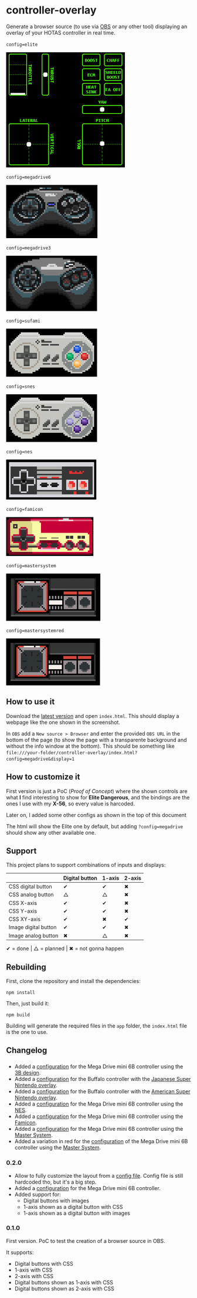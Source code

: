 # controller-overlay

Generate a browser source (to use via [OBS](https://obsproject.com/) or any other tool) displaying an overlay of your HOTAS controller in real time.

`config=elite`

![Preview screenshot][elite-screenshot]

`config=megadrive6`

![Preview screenshot][megadrive6-screenshot]

`config=megadrive3`

![Preview screenshot][megadrive3-screenshot]

`config=sufami`

![Preview screenshot][sufami-screenshot]

`config=snes`

![Preview screenshot][snes-screenshot]

`config=nes`

![Preview screenshot][nes-screenshot]

`config=famicon`

![Preview screenshot][famicon-screenshot]

`config=mastersystem`

![Preview screenshot][mastersystem-screenshot]

`config=mastersystemred`

![Preview screenshot][mastersystemred-screenshot]

## How to use it

Download the [latest version](https://github.com/danikaze/controller-overlay/releases/latest) and open `index.html`. This should display a webpage like the one shown in the screenshot.

In `OBS` add a `New source > Browser` and enter the provided `OBS URL` in the bottom of the page (to show the page with a transparente background and without the info window at the bottom). This should be something like `file:///your-folder/controller-overlay/index.html?config=megadrive&display=1`

## How to customize it

First version is just a PoC (_Proof of Concept_) where the shown controls are what **I** find interesting to show for **Elite Dangerous**, and the bindings are the ones I use with my **X-56**, so every value is harcoded.

Later on, I added some other configs as shown in the top of this document

The html will show the Elite one by default, but adding `?config=megadrive` should show any other available one.

## Support

This project plans to support combinations of inputs and displays:

|                      | Digital button | 1-axis | 2-axis |
| -------------------- | -------------- | ------ | ------ |
| CSS digital button   | ✔              | ✔      | ✖      |
| CSS analog button    | △              | △      | ✖      |
| CSS X-axis           | ✔              | ✔      | ✖      |
| CSS Y-axis           | ✔              | ✔      | ✖      |
| CSS XY-axis          | ✔              | ✖      | ✔      |
| Image digital button | ✔              | ✔      | ✖      |
| Image analog button  | ✖              | △      | ✖      |

✔ = done | △ = planned | ✖ = not gonna happen

## Rebuilding

First, clone the repository and install the dependencies:

```
npm install
```

Then, just build it:

```
npm build
```

Building will generate the required files in the `app` folder, the `index.html` file is the one to use.

## Changelog

###

- Added a [configuration](src/configs/megadrive3.ts) for the Mega Drive mini 6B controller using the [3B design](img/megadrive3-0.3.0.gif).
- Added a [configuration](src/configs/sufami.ts) for the Buffalo controller with the [Japanese Super Nintendo overlay](img/sufami-0.3.0.gif).
- Added a [configuration](src/configs/snes.ts) for the Buffalo controller with the [American Super Nintendo overlay](img/snes-0.3.0.gif).
- Added a [configuration](src/configs/nes.ts) for the Mega Drive mini 6B controller using the [NES](img/nes-0.3.0.gif).
- Added a [configuration](src/configs/famicon.ts) for the Mega Drive mini 6B controller using the [Famicon](img/famicon-0.3.0.gif).
- Added a [configuration](src/configs/mastersystem.ts) for the Mega Drive mini 6B controller using the [Master System](img/mastersystem-0.3.0.gif).
- Added a variation in red for the [configuration](src/configs/mastersystem-red.ts) of the Mega Drive mini 6B controller using the [Master System](img/mastersystemred-0.3.0.gif).

### 0.2.0

- Allow to fully customize the layout from a [config file](src/configs/elite.ts).
  Config file is still hardcoded tho, but it's a big step.
- Added a [configuration](src/configs/megadrive6.ts) for the Mega Drive mini 6B controller.
- Added support for:
  - Digital buttons with images
  - 1-axis shown as a digital button with CSS
  - 1-axis shown as a digital button with images

### 0.1.0

First version. PoC to test the creation of a browser source in OBS.

It supports:

- Digital buttons with CSS
- 1-axis with CSS
- 2-axis with CSS
- Digital buttons shown as 1-axis with CSS
- Digital buttons shown as 2-axis with CSS

[elite-screenshot]: ./img/elite-0.2.0.gif 'HOTAS overlay preview'
[megadrive6-screenshot]: ./img/megadrive6-0.2.0.gif 'Mega Drive 6B overlay preview'
[megadrive3-screenshot]: ./img/megadrive3-0.3.0.gif 'Mega Drive 3B overlay preview'
[sufami-screenshot]: ./img/sufami-0.3.0.gif 'Sufami overlay preview'
[snes-screenshot]: ./img/snes-0.3.0.gif 'Sufami overlay preview'
[nes-screenshot]: ./img/nes-0.3.0.gif 'NES overlay preview'
[famicon-screenshot]: ./img/famicon-0.3.0.gif 'Famicon overlay preview'
[mastersystem-screenshot]: ./img/mastersystem-0.3.0.gif 'Master System overlay preview'
[mastersystemred-screenshot]: ./img/mastersystemred-0.3.0.gif 'Master System overlay preview (red variation)'
